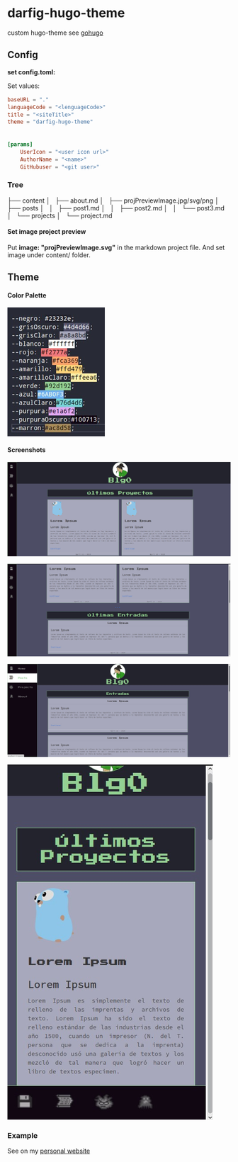 # darfig-hugo-theme

custom hugo-theme see [gohugo](https://gohugo.io/)

## Config

**set config.toml:**

Set values:

```toml
baseURL = "."
languageCode = "<lenguageCode>"
title = "<siteTitle>"
theme = "darfig-hugo-theme"


[params]
    UserIcon = "<user icon url>"
    AuthorName = "<name>"
    GitHubuser = "<git user>"
```

### Tree

├── content
│   ├── about.md
│   ├── projPreviewImage.jpg/svg/png
│   ├── posts
│   │   ├── post1.md
│   │   ├── post2.md
│   │   └── post3.md
│   └── projects
│       └── project.md

#### Set image project preview 

Put **image: "projPreviewImage.svg"** in the markdown project file. And set image under content/ folder.


## Theme

#### Color Palette 

![palette](./palette.jpg)

#### Screenshots

![general](./general.jpg)

![general1](./general1.jpg)

![posts](./posts.jpg)

![small](./small.jpg)


### Example

See on my [personal website](https://darfig.github.io/)